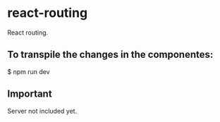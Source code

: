 # react-routing
React routing.

## To transpile the changes in the componentes:
$ npm run dev

## Important
Server not included yet.
